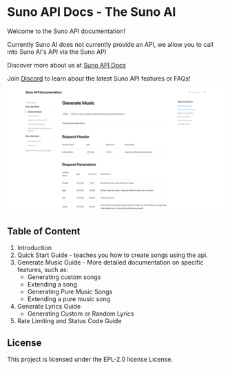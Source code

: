 # Suno API Docs - The Suno AI 

Welcome to the Suno API documentation!

Currently Suno AI does not currently provide an API, we allow you to call into Suno AI's API via the Suno API

Discover more about us at [Suno API Docs](https://docs.sunosay.com)

Join [Discord](https://discord.gg/EkeGyXbRJY) to learn about the latest Suno API features or FAQs!

![Suno API Docs](
https://github.com/sunosay-account/suno-ai-api-docs/blob/main/public/78d68c5b-96d2-46ef-a7a5-d4d999ff53c4.png)

## Table of Content  

1. Introduction
2. Quick Start Guide - teaches you how to create songs using the api.
3. Generate Music Guide - More detailed documentation on specific features, such as:
    - Generating custom songs
	- Extending a song
	- Generating Pure Music Songs
    - Extending a pure music song
4. Generate Lyrics Guide
    - Generating Custom or Random Lyrics
5. Rate Limiting and Status Code Guide

## License

This project is licensed under the EPL-2.0 license License.
